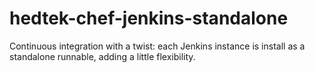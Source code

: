 hedtek-chef-jenkins-standalone
==============================

Continuous integration with a twist: each Jenkins instance is install as a standalone runnable, adding a little flexibility.